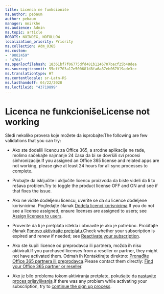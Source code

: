 ```yaml
---
title: Licenca ne funkcioniše
ms.author: pebaum
author: pebaum
manager: mnirkhe
ms.audience: Admin
ms.topic: article
ROBOTS: NOINDEX, NOFOLLOW
localization_priority: Priority
ms.collection: Adm_O365
ms.custom:
- "9002459"
- "4764"
ms.openlocfilehash: 18361bf7f06775dfd481b1246707bacf25b48dea
ms.sourcegitcommit: 55eff703a17e500681d8fa6a87eb067019ade3cc
ms.translationtype: HT
ms.contentlocale: sr-Latn-RS
ms.lasthandoff: 04/22/2020
ms.locfileid: "43719899"
---
```

# <a name="license-not-working"></a><span data-ttu-id="20253-102">Licenca ne funkcioniše</span><span class="sxs-lookup"><span data-stu-id="20253-102">License not working</span></span>

<span data-ttu-id="20253-103">Sledi nekoliko provera koje možete da isprobajte:</span><span class="sxs-lookup"><span data-stu-id="20253-103">The following are few validations that you can try:</span></span>

- <span data-ttu-id="20253-104">Ako ste dodelili licencu za Office 365, a srodne aplikacije ne rade, molimo sačekajte najmanje 24 časa da bi se dovršili svi procesi sinhronizacije.</span><span class="sxs-lookup"><span data-stu-id="20253-104">If you assigned an Office 365 license and related apps are not working, please give at least 24 hours for all sync processes to complete.</span></span> 

- <span data-ttu-id="20253-105">Probajte da isključite i uključite licencu proizvoda da biste videli da li to rešava problem.</span><span class="sxs-lookup"><span data-stu-id="20253-105">Try to toggle the product license OFF and ON and see if that fixes the issue.</span></span> 

- <span data-ttu-id="20253-106">Ako ne vidite dodeljenu licencu, uverite se da su licence dodeljene korisnicima. Pogledajte članak [Dodela licenci korisnicima](https://docs.microsoft.com/microsoft-365/admin/manage/assign-licenses-to-users?view=o365-worldwide).</span><span class="sxs-lookup"><span data-stu-id="20253-106">If you do not see a license assigned, ensure licenses are assigned to users; see [Assign licenses to users](https://docs.microsoft.com/microsoft-365/admin/manage/assign-licenses-to-users?view=o365-worldwide).</span></span>

- <span data-ttu-id="20253-107">Proverite da li je pretplata istekla i obnavite je ako je potrebno. Pročitajte članak [Ponovo aktivirajte pretplatu](https://docs.microsoft.com/alchemyinsights/reactivate-your-subscription).</span><span class="sxs-lookup"><span data-stu-id="20253-107">Check whether your subscription is expired and renew if needed; see [Reactivate your subscription](https://docs.microsoft.com/alchemyinsights/reactivate-your-subscription).</span></span> 

- <span data-ttu-id="20253-108">Ako ste kupili licence od preprodavca ili partnera, možda ih nisu aktivirali.</span><span class="sxs-lookup"><span data-stu-id="20253-108">If you purchased licenses from a reseller or partner, they might not have activated them.</span></span> <span data-ttu-id="20253-109">Odmah ih Kontaktirajte direktno: [Pronađite Office 365 partnera ili preprodavca](https://docs.microsoft.com//microsoft-365/admin/manage/find-your-partner-or-reseller).</span><span class="sxs-lookup"><span data-stu-id="20253-109">Please contact them directly: [Find your Office 365 partner or reseller](https://docs.microsoft.com//microsoft-365/admin/manage/find-your-partner-or-reseller).</span></span>

- <span data-ttu-id="20253-110">Ako je bilo problema tokom aktiviranja pretplate, pokušajte da [nastavite proces prijavljivanja](https://go.microsoft.com/fwlink/?linkid=2126800).</span><span class="sxs-lookup"><span data-stu-id="20253-110">If there was any problem while activating your subscription, try to [continue the sign up process](https://go.microsoft.com/fwlink/?linkid=2126800).</span></span>
